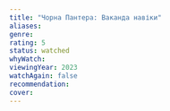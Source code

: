 ```yaml
---
title: "Чорна Пантера: Ваканда навіки"
aliases: 
genre: 
rating: 5
status: watched
whyWatch: 
viewingYear: 2023
watchAgain: false
recommendation: 
cover: 
---
```

